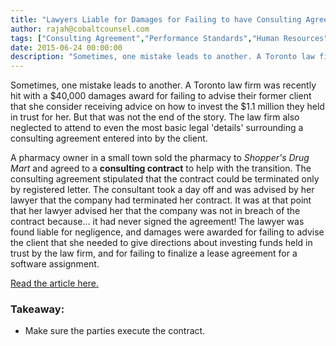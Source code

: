 ```yaml
---
title: "Lawyers Liable for Damages for Failing to have Consulting Agreement Executed"
author: rajah@cobaltcounsel.com
tags: ["Consulting Agreement","Performance Standards","Human Resources","Rajah"]
date: 2015-06-24 00:00:00
description: "Sometimes, one mistake leads to another. A Toronto law firm was recently hit with a $40,000 damages award for failing to advise their former client that she consider receiving advice on how to invest the $1.1 million they held in trust for her."
---
```




Sometimes, one mistake leads to another. A Toronto law firm was recently hit with a $40,000 damages award for failing to advise their former client that she consider receiving advice on how to invest the $1.1 million they held in trust for her. But that was not the end of the story. The law firm also neglected to attend to even the most basic legal 'details' surrounding a consulting agreement entered into by the client.

A pharmacy owner in a small town sold the pharmacy to *Shopper's Drug Mart* and agreed to a **consulting contract** to help with the transition. The consulting agreement stipulated that the contract could be terminated only by registered letter. The consultant took a day off and was advised by her lawyer that the company had terminated her contract. It was at that point that her lawyer advised her that the company was not in breach of the contract because... it had never signed the agreement! The lawyer was found liable for negligence, and damages were awarded for failing to advise the client that she needed to give directions about investing funds held in trust by the law firm, and for failing to finalize a lease agreement for a software assignment.

[Read the article here.](https://www.canadianlawyermag.com/news/general/toronto-law-firm-hit-with-40000-damages-for-negligence/272517#:~:text=Toronto%20law%20firm%20Bennett%20Best,funds%20it%20held%20for%20her.)

### Takeaway:
- Make sure the parties execute the contract.
